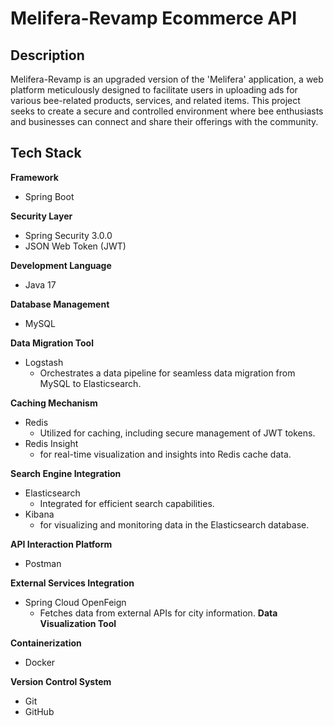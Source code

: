 # Melifera-Revamp Ecommerce API

## Description

Melifera-Revamp is an upgraded version of the 'Melifera' application,
a web platform meticulously designed to facilitate users in uploading ads for various bee-related products,
services, and related items.
This project seeks to create a secure and controlled environment where bee enthusiasts and businesses can connect and
share their offerings with the community.

## Tech Stack

**Framework**

- Spring Boot 

**Security Layer**

- Spring Security 3.0.0
- JSON Web Token (JWT) 

**Development Language**

 - Java 17

**Database Management**

 - MySQL

**Data Migration Tool**

- Logstash
  - Orchestrates a data pipeline for seamless data migration from MySQL to Elasticsearch.

**Caching Mechanism** 

 - Redis 
   - Utilized for caching, including secure management of JWT tokens.
 - Redis Insight
   - for real-time visualization and insights into Redis cache data.

**Search Engine Integration**

 - Elasticsearch 
    - Integrated for efficient search capabilities.
 - Kibana 
   - for visualizing and monitoring data in the Elasticsearch database.

**API Interaction Platform**

  - Postman

**External Services Integration**

  - Spring Cloud OpenFeign
     - Fetches data from external APIs for city information.
**Data Visualization Tool**

**Containerization**

- Docker

**Version Control System**

 - Git 
 - GitHub